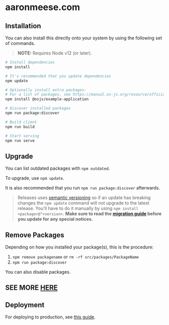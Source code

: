 # aaronmeese.com

## Installation
You can also install this directly onto your system by using the following set of commands.

> **NOTE:** Requires Node v12 (or later).

```bash
# Install dependencies
npm install

# It's recommended that you update dependencies
npm update

# Optionally install extra packages:
# For a list of packages, see https://manual.os-js.org/resource/official/
npm install @osjs/example-application

# Discover installed packages
npm run package:discover

# Build client
npm run build

# Start serving
npm run serve
```

## Upgrade
You can list outdated packages with `npm outdated`.

To upgrade, use `npm update`.

It is also recommended that you run `npm run package:discover` afterwards.

> Releases uses [semantic versioning](https://semver.org/) so if an update has breaking changes the `npm update` command will not upgrade to the latest release. You'll have to do it manually by using `npm install <package>@^<version>`. **Make sure to read the [migration guide](https://manual.os-js.org/guide/migrate/) before you update for any special notices.**

## Remove Packages
Depending on how you installed your package(s), this is the procedure:

1. `npm remove packagename` or `rm -rf src/packages/PackageName`
2. `npm run package:discover`

You can also disable packages.

## SEE MORE [HERE](https://manual.os-js.org/)

## Deployment
For deploying to production, see [this guide](https://manual.os-js.org/guide/deploy/).